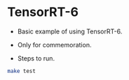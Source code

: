 # TensorRT-6

+ Basic example of using TensorRT-6.

+ Only for commemoration.

+ Steps to run.

```bash
make test
```
